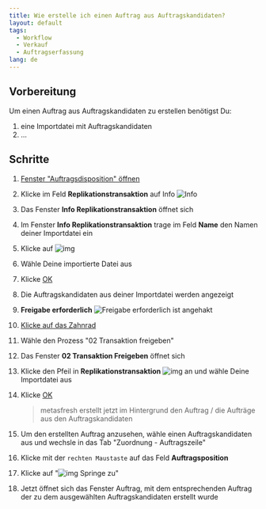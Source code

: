 ```yaml
---
title: Wie erstelle ich einen Auftrag aus Auftragskandidaten?  
layout: default
tags:
  - Workflow
  - Verkauf
  - Auftragserfassung
lang: de
---
```


## Vorbereitung
Um einen Auftrag aus Auftragskandidaten zu erstellen benötigst Du:

1. eine Importdatei mit Auftragskandidaten
1. ...

## Schritte
1. [Fenster "Auftragsdisposition" öffnen](Wie_finde_und_öffne_ich_ein_Fenster)
1. Klicke im Feld **Replikationstransaktion** auf Info ![Info](../images/de_feld_replikationstransaktion.png)
1. Das Fenster **Info Replikationstransaktion** öffnet sich
1. Im Fenster **Info Replikationstransaktion** trage im Feld **Name** den Namen deiner Importdatei ein
1. Klicke auf ![img](../images/icons/Refresh24.png)
1. Wähle Deine importierte Datei aus
1. Klicke [OK](Wie_bestaetige_ich_eine_Aktion)
1. Die Auftragskandidaten aus deiner Importdatei werden angezeigt
1. **Freigabe erforderlich** ![Freigabe erforderlich](../images/de_feld_Freigabe_erforderlich.png) ist angehakt
1. [Klicke auf das Zahnrad](Wie_starte_ich_Zahnrad_Prozesse)
1. Wähle den Prozess "02 Transaktion freigeben"
1. Das Fenster **02 Transaktion Freigeben** öffnet sich
1. Klicke den Pfeil in **Replikationstransaktion** ![img](../images/de_feld_Transaktion_Freigeben.png) an und wähle Deine Importdatei aus
1. Klicke [OK](Wie_bestaetige_ich_eine_Aktion)

	>metasfresh erstellt jetzt im Hintergrund den Auftrag / die Aufträge aus den Auftragskandidaten
	
1. Um den erstellten Auftrag anzusehen, wähle einen Auftragskandidaten aus und wechsle in das Tab "Zuordnung - Auftragszeile"
1. Klicke mit der `rechten Maustaste` auf das Feld **Auftragsposition** 
1. Klicke auf "![img](../images/icons/Zoom24.png) Springe zu" 
1. Jetzt öffnet sich das Fenster Auftrag, mit dem entsprechenden Auftrag der zu dem ausgewählten Auftragskandidaten erstellt wurde
	
	
	

	
